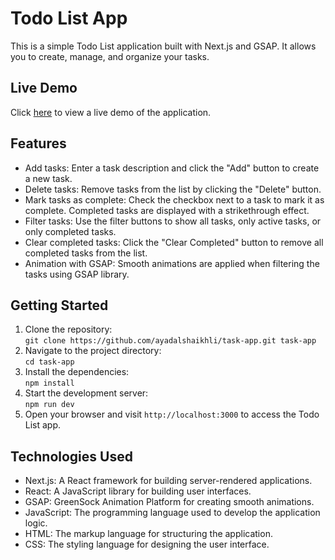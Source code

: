 <h1>Todo List App</h1>

<p>This is a simple Todo List application built with Next.js and GSAP. It allows you to create, manage, and organize your tasks.</p>

<h2> Live Demo </h2>

<p>Click <a href="https://task-app-foods.vercel.app/">here</a> to view a live demo of the application.</p>

<h2>Features</h2>

<ul>
  <li>Add tasks: Enter a task description and click the "Add" button to create a new task.</li>
  <li>Delete tasks: Remove tasks from the list by clicking the "Delete" button.</li>
  <li>Mark tasks as complete: Check the checkbox next to a task to mark it as complete. Completed tasks are displayed with a strikethrough effect.</li>
  <li>Filter tasks: Use the filter buttons to show all tasks, only active tasks, or only completed tasks.</li>
  <li>Clear completed tasks: Click the "Clear Completed" button to remove all completed tasks from the list.</li>
  <li>Animation with GSAP: Smooth animations are applied when filtering the tasks using GSAP library.</li>
</ul>

<h2>Getting Started</h2>

<ol>
  <li>Clone the repository:<br>
    <code>git clone https://github.com/ayadalshaikhli/task-app.git task-app</code></li>
  <li>Navigate to the project directory:<br>
    <code>cd task-app</code></li>
  <li>Install the dependencies:<br>
    <code>npm install</code></li>
  <li>Start the development server:<br>
    <code>npm run dev</code></li>
  <li>Open your browser and visit <code>http://localhost:3000</code> to access the Todo List app.</li>
</ol>

<h2>Technologies Used</h2>

<ul>
  <li>Next.js: A React framework for building server-rendered applications.</li>
  <li>React: A JavaScript library for building user interfaces.</li>
  <li>GSAP: GreenSock Animation Platform for creating smooth animations.</li>
  <li>JavaScript: The programming language used to develop the application logic.</li>
  <li>HTML: The markup language for structuring the application.</li>
  <li>CSS: The styling language for designing the user interface.</li>
</ul>




<!-- Optional: Include screenshots or GIFs showcasing the app's UI and functionality. -->
